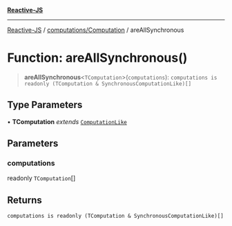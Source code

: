 [**Reactive-JS**](../../../README.md)

***

[Reactive-JS](../../../README.md) / [computations/Computation](../README.md) / areAllSynchronous

# Function: areAllSynchronous()

> **areAllSynchronous**\<`TComputation`\>(`computations`): `computations is readonly (TComputation & SynchronousComputationLike)[]`

## Type Parameters

• **TComputation** *extends* [`ComputationLike`](../../interfaces/ComputationLike.md)

## Parameters

### computations

readonly `TComputation`[]

## Returns

`computations is readonly (TComputation & SynchronousComputationLike)[]`

